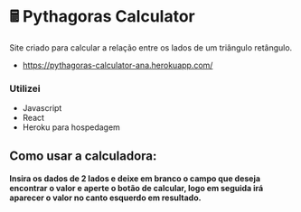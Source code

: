 # 🖩 Pythagoras Calculator
Site criado para calcular a relação entre os lados de um triângulo retângulo.
* https://pythagoras-calculator-ana.herokuapp.com/


### Utilizei
  - Javascript
  - React
  - Heroku para hospedagem

## Como usar a calculadora:
#### Insira os dados de 2 lados e deixe em branco o campo que deseja encontrar o valor e aperte o botão de calcular, logo em seguida irá aparecer o valor no canto esquerdo em resultado.
